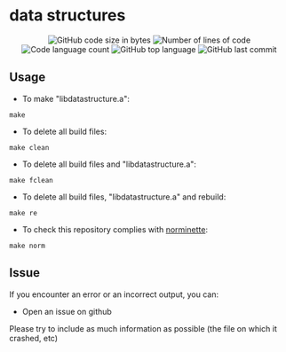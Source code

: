 # data structures

<p align="center">
	<img alt="GitHub code size in bytes" src="https://img.shields.io/github/languages/code-size/juwkim/data_structures?color=lightblue" />
	<img alt="Number of lines of code" src="https://img.shields.io/tokei/lines/github/juwkim/data_structures?color=critical" />
	<img alt="Code language count" src="https://img.shields.io/github/languages/count/juwkim/data_structures?color=yellow" />
	<img alt="GitHub top language" src="https://img.shields.io/github/languages/top/juwkim/data_structures?color=blue" />
	<img alt="GitHub last commit" src="https://img.shields.io/github/last-commit/juwkim/data_structures?color=green" />
</p>

## Usage

- To make "libdatastructure.a":

```
make
```

- To delete all build files:

```
make clean
```

- To delete all build files and "libdatastructure.a":

```
make fclean
```

- To delete all build files, "libdatastructure.a" and rebuild:

```
make re
```

- To check this repository complies with [norminette](https://github.com/42School/norminette):

```
make norm
```



## Issue

If you encounter an error or an incorrect output, you can:
 - Open an issue on github
    

Please try to include as much information as possible (the file on which it crashed, etc)
